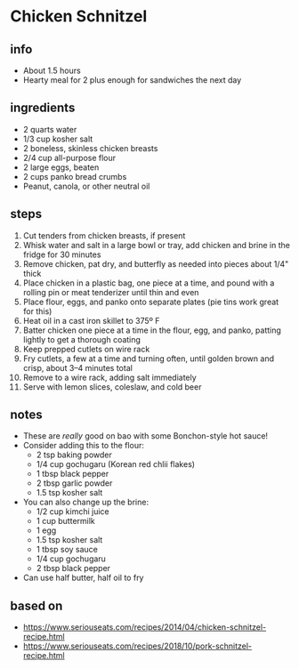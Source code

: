 # Chicken Schnitzel

## info  
* About 1.5 hours  
* Hearty meal for 2 plus enough for sandwiches the next day

## ingredients
* 2 quarts water  
* 1/3 cup kosher salt  
* 2 boneless, skinless chicken breasts  
* 2/4 cup all-purpose flour  
* 2 large eggs, beaten  
* 2 cups panko bread crumbs  
* Peanut, canola, or other neutral oil  

## steps  
1. Cut tenders from chicken breasts, if present  
2. Whisk water and salt in a large bowl or tray, add chicken and brine in the fridge for 30 minutes  
3. Remove chicken, pat dry, and butterfly as needed into pieces about 1/4" thick  
4. Place chicken in a plastic bag, one piece at a time, and pound with a rolling pin or meat tenderizer until thin and even  
5. Place flour, eggs, and panko onto separate plates (pie tins work great for this)  
6. Heat oil in a cast iron skillet to 375º F  
7. Batter chicken one piece at a time in the flour, egg, and panko, patting lightly to get a thorough coating  
8. Keep prepped cutlets on wire rack  
9. Fry cutlets, a few at a time and turning often, until golden brown and crisp, about 3–4 minutes total  
10. Remove to a wire rack, adding salt immediately  
11. Serve with lemon slices, coleslaw, and cold beer  

## notes    
* These are *really* good on bao with some Bonchon-style hot sauce!
* Consider adding this to the flour:
  * 2 tsp baking powder 
  * 1/4 cup gochugaru (Korean red chlii flakes)
  * 1 tbsp black pepper
  * 2 tbsp garlic powder
  * 1.5 tsp kosher salt
* You can also change up the brine:
  * 1/2 cup kimchi juice  
  * 1 cup buttermilk
  * 1 egg
  * 1.5 tsp kosher salt
  * 1 tbsp soy sauce
  * 1/4 cup gochugaru
  * 2 tbsp black pepper 
* Can use half butter, half oil to fry 

## based on  
* https://www.seriouseats.com/recipes/2014/04/chicken-schnitzel-recipe.html  
* https://www.seriouseats.com/recipes/2018/10/pork-schnitzel-recipe.html  

